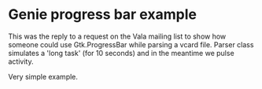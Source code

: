 # Genie progress bar example

This was the reply to a request on the Vala mailing list to show how someone could use Gtk.ProgressBar while parsing a vcard file.
Parser class simulates a 'long task' (for 10 seconds) and in the meantime we pulse activity.

Very simple example.
